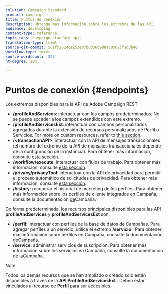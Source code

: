 ```yaml
---
solution: Campaign Standard
product: campaign
title: Puntos de conexión
description: Obtenga más información sobre los extremos de las API.
audience: developing
content-type: reference
topic-tags: campaign-standard-apis
translation-type: tm+mt
source-git-commit: 501f52624ce253eb7b0d36d908ac8502cf1d3b48
workflow-type: tm+mt
source-wordcount: '243'
ht-degree: 10%

---
```



# Puntos de conexión {#endpoints}

Los extremos disponibles para la API de Adobe Campaign REST:

* **/profileAndServices**: interactuar con los campos predeterminados. No se puede acceder a los campos extendidos con este extremo.
* **/profileAndServicesExt**: interactuar con campos personalizados agregados durante la extensión de recursos personalizados de Perfil o Servicios. For more on custom resources, refer to [this section](../../api/using/custom-resources.md).
* **/&lt;transactionAPI>**: interactuar con la API de mensajes transaccionales (el nombre del extremo de la API de mensajes transaccionales depende de la configuración de la instancia). Para obtener más información, consulte [esta sección](../../api/using/managing-transactional-messages.md).
* **/workflow/execute**: interactuar con flujos de trabajo. Para obtener más información, consulte [esta sección](../../api/using/controlling-a-workflow.md).
* **/privacy/privacyTool**: interactuar con la API de privacidad para permitir el proceso automático de solicitudes de privacidad. Para obtener más información, consulte [esta sección](../../api/using/creating-a-privacy-request.md).
* **/history**: recuperar el historial de marketing de los perfiles. Para obtener más información sobre los perfiles de cliente integrados en Campaña, consulte la documentación [de](https://helpx.adobe.com/campaign/standard/audiences/using/integrated-customer-profile.html)Campaña.

De forma predeterminada, los recursos principales disponibles para las API **profileAndServices** y **profileAndServicesExt** son:

* **/perfil**: interactuar con perfiles de la base de datos de Campañas. Para agregar perfiles a un servicio, utilice el extremo **/servicio** . Para obtener más información sobre perfiles en Campaña, consulte la documentación [de](https://helpx.adobe.com/campaign/standard/audiences/using/about-profiles.html)Campaña.
* **/service**: administrar servicios de suscripción. Para obtener más información sobre los servicios en Campaña, consulte la documentación [de la](https://helpx.adobe.com/campaign/standard/audiences/using/creating-a-service.html)Campaña.

>[!NOTE]
>
>Todos los demás recursos que se han ampliado o creado solo están disponibles a través de la **API ProfileAndServicesExt** . Deben estar vinculados al recurso de **Perfil** para ser accesibles.
